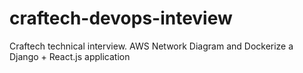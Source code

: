 # craftech-devops-inteview
Craftech technical interview. AWS Network Diagram and Dockerize a Django + React.js application
